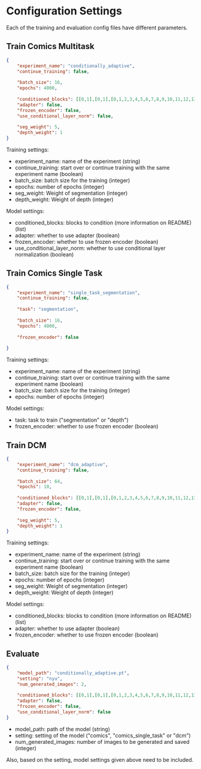 # Configuration Settings

Each of the training and evaluation config files have different parameters.

## Train Comics Multitask
```json
{
    "experiment_name": "conditionally_adaptive",
    "continue_training": false,
    
    "batch_size": 16,
    "epochs": 4000,
    
    "conditioned_blocks": [[0,1],[0,1],[0,1,2,3,4,5,6,7,8,9,10,11,12,13,14,15,16,17],[0,1]],
    "adapter": false,
    "frozen_encoder": false,
    "use_conditional_layer_norm": false,
        
    "seg_weight": 5,
    "depth_weight": 1
}

```
Training settings:
- experiment_name: name of the experiment (string)
- continue_training: start over or continue training with the same experiment name (boolean)
- batch_size: batch size for the training (integer)
- epochs: number of epochs (integer)
- seg_weight: Weight of segmentation (integer)
- depth_weight: Weight of depth (integer)

Model settings:
- conditioned_blocks: blocks to condition (more information on README) (list)
- adapter: whether to use adapter (boolean)
- frozen_encoder: whether to use frozen encoder (boolean)
- use_conditional_layer_norm: whether to use conditional layer normalization (boolean)


## Train Comics Single Task
```json
{
    "experiment_name": "single_task_segmentation",
    "continue_training": false,
    
    "task": "segmentation",
    
    "batch_size": 16,
    "epochs": 4000,
    
    "frozen_encoder": false
        
}

```
Training settings:
- experiment_name: name of the experiment (string)
- continue_training: start over or continue training with the same experiment name (boolean)
- batch_size: batch size for the training (integer)
- epochs: number of epochs (integer)

Model settings:
- task: task to train ("segmentation" or "depth")
- frozen_encoder: whether to use frozen encoder (boolean)


## Train DCM
```json
{
    "experiment_name": "dcm_adaptive",
    "continue_training": false,
    
    "batch_size": 64,
    "epochs": 10,
    
    "conditioned_blocks": [[0,1],[0,1],[0,1,2,3,4,5,6,7,8,9,10,11,12,13,14,15,16,17],[0,1]],
    "adapter": false,
    "frozen_encoder": false,
        
    "seg_weight": 5,
    "depth_weight": 1
}


```
Training settings:
- experiment_name: name of the experiment (string)
- continue_training: start over or continue training with the same experiment name (boolean)
- batch_size: batch size for the training (integer)
- epochs: number of epochs (integer)
- seg_weight: Weight of segmentation (integer)
- depth_weight: Weight of depth (integer)

Model settings:
- conditioned_blocks: blocks to condition (more information on README) (list)
- adapter: whether to use adapter (boolean)
- frozen_encoder: whether to use frozen encoder (boolean)


## Evaluate
```json
{
    "model_path": "conditionally_adaptive.pt",
    "setting": "nyu",
    "num_generated_images": 2,
        
    "conditioned_blocks": [[0,1],[0,1],[0,1,2,3,4,5,6,7,8,9,10,11,12,13,14,15,16,17],[0,1]],
    "adapter": false,
    "frozen_encoder": false,
    "use_conditional_layer_norm": false   
}
```

- model_path: path of the model (string)
- setting: setting of the model ("comics", "comics_single_task" or "dcm")
- num_generated_images: number of images to be generated and saved (integer)

Also, based on the setting, model settings given above need to be included.
